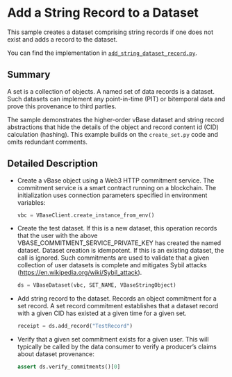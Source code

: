 # Add a String Record to a Dataset

<!-- omit in toc -->

This sample creates a dataset comprising string records if one does not exist and adds a record to the dataset.

You can find the implementation in [`add_string_dataset_record.py`](https://github.com/validityBase/vbase-py-samples/blob/main/samples/add_string_dataset_record.py).

## Summary<a href="#summary" id="summary"></a>

A set is a collection of objects. A named set of data records is a dataset. Such datasets can implement any point-in-time (PIT) or bitemporal data and prove this provenance to third parties.

The sample demonstrates the higher-order vBase dataset and string record abstractions that hide the details of the object and record content id (CID) calculation (hashing). This example builds on the `create_set.py` code and omits redundant comments.

## Detailed Description<a href="#detailed-description" id="detailed-description"></a>

- Create a vBase object using a Web3 HTTP commitment service.
  The commitment service is a smart contract running on a blockchain. The initialization uses connection parameters specified in environment variables:
  ```python
  vbc = VBaseClient.create_instance_from_env()
  ```
- Create the test dataset.
  If this is a new dataset, this operation records that the user with the above VBASE_COMMITMENT_SERVICE_PRIVATE_KEY has created the named dataset. Dataset creation is idempotent. If this is an existing dataset, the call is ignored. Such commitments are used to validate that a given collection of user datasets is complete and mitigates Sybil attacks (https://en.wikipedia.org/wiki/Sybil_attack).
  ```python
  ds = VBaseDataset(vbc, SET_NAME, VBaseStringObject)
  ```
- Add string record to the dataset.
  Records an object commitment for a set record. A set record commitment establishes that a dataset record with a given CID has existed at a given time for a given set.
  ```python
  receipt = ds.add_record("TestRecord")
  ```
- Verify that a given set commitment exists for a given user. This will typically be called by the data consumer to verify a producer’s claims about dataset provenance:
  ```python
  assert ds.verify_commitments()[0]
  ```
